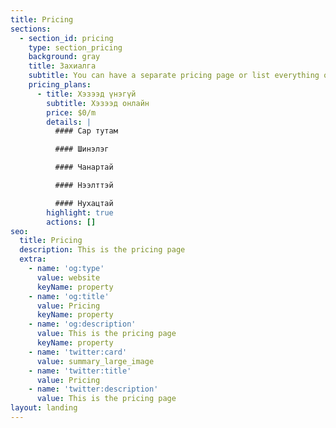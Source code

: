 ```yaml
---
title: Pricing
sections:
  - section_id: pricing
    type: section_pricing
    background: gray
    title: Захиалга
    subtitle: You can have a separate pricing page or list everything on the home page.
    pricing_plans:
      - title: Хэзээд үнэгүй
        subtitle: Хэзээд онлайн
        price: $0/m
        details: |
          #### Сар тутам

          #### Шинэлэг

          #### Чанартай

          #### Нээлттэй

          #### Нухацтай
        highlight: true
        actions: []
seo:
  title: Pricing
  description: This is the pricing page
  extra:
    - name: 'og:type'
      value: website
      keyName: property
    - name: 'og:title'
      value: Pricing
      keyName: property
    - name: 'og:description'
      value: This is the pricing page
      keyName: property
    - name: 'twitter:card'
      value: summary_large_image
    - name: 'twitter:title'
      value: Pricing
    - name: 'twitter:description'
      value: This is the pricing page
layout: landing
---
```

